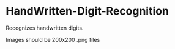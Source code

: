 # HandWritten-Digit-Recognition
Recognizes handwritten digits.

Images should be 200x200 .png files
